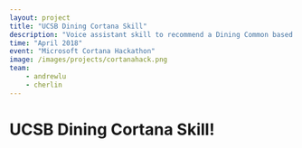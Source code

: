 ```yaml
---
layout: project
title: "UCSB Dining Cortana Skill"
description: "Voice assistant skill to recommend a Dining Common based on food you like."
time: "April 2018"
event: "Microsoft Cortana Hackathon"
image: /images/projects/cortanahack.png
team:
    - andrewlu
    - cherlin
---
```


# UCSB Dining Cortana Skill!